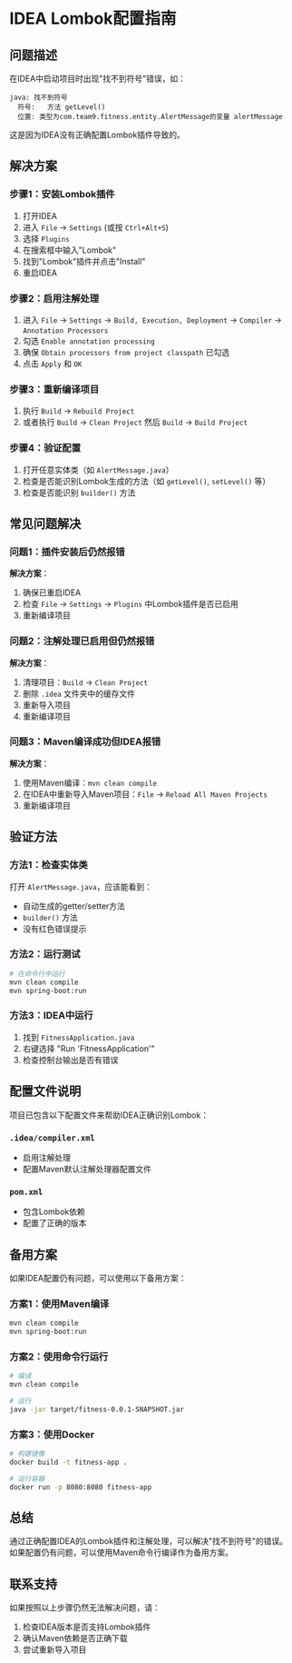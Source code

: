 # IDEA Lombok配置指南

## 问题描述

在IDEA中启动项目时出现"找不到符号"错误，如：
```
java: 找不到符号
  符号:   方法 getLevel()
  位置: 类型为com.team9.fitness.entity.AlertMessage的变量 alertMessage
```

这是因为IDEA没有正确配置Lombok插件导致的。

## 解决方案

### 步骤1：安装Lombok插件

1. 打开IDEA
2. 进入 `File` → `Settings` (或按 `Ctrl+Alt+S`)
3. 选择 `Plugins`
4. 在搜索框中输入"Lombok"
5. 找到"Lombok"插件并点击"Install"
6. 重启IDEA

### 步骤2：启用注解处理

1. 进入 `File` → `Settings` → `Build, Execution, Deployment` → `Compiler` → `Annotation Processors`
2. 勾选 `Enable annotation processing`
3. 确保 `Obtain processors from project classpath` 已勾选
4. 点击 `Apply` 和 `OK`

### 步骤3：重新编译项目

1. 执行 `Build` → `Rebuild Project`
2. 或者执行 `Build` → `Clean Project` 然后 `Build` → `Build Project`

### 步骤4：验证配置

1. 打开任意实体类（如 `AlertMessage.java`）
2. 检查是否能识别Lombok生成的方法（如 `getLevel()`, `setLevel()` 等）
3. 检查是否能识别 `builder()` 方法

## 常见问题解决

### 问题1：插件安装后仍然报错

**解决方案**：
1. 确保已重启IDEA
2. 检查 `File` → `Settings` → `Plugins` 中Lombok插件是否已启用
3. 重新编译项目

### 问题2：注解处理已启用但仍然报错

**解决方案**：
1. 清理项目：`Build` → `Clean Project`
2. 删除 `.idea` 文件夹中的缓存文件
3. 重新导入项目
4. 重新编译项目

### 问题3：Maven编译成功但IDEA报错

**解决方案**：
1. 使用Maven编译：`mvn clean compile`
2. 在IDEA中重新导入Maven项目：`File` → `Reload All Maven Projects`
3. 重新编译项目

## 验证方法

### 方法1：检查实体类
打开 `AlertMessage.java`，应该能看到：
- 自动生成的getter/setter方法
- `builder()` 方法
- 没有红色错误提示

### 方法2：运行测试
```bash
# 在命令行中运行
mvn clean compile
mvn spring-boot:run
```

### 方法3：IDEA中运行
1. 找到 `FitnessApplication.java`
2. 右键选择 "Run 'FitnessApplication'"
3. 检查控制台输出是否有错误

## 配置文件说明

项目已包含以下配置文件来帮助IDEA正确识别Lombok：

### `.idea/compiler.xml`
- 启用注解处理
- 配置Maven默认注解处理器配置文件

### `pom.xml`
- 包含Lombok依赖
- 配置了正确的版本

## 备用方案

如果IDEA配置仍有问题，可以使用以下备用方案：

### 方案1：使用Maven编译
```bash
mvn clean compile
mvn spring-boot:run
```

### 方案2：使用命令行运行
```bash
# 编译
mvn clean compile

# 运行
java -jar target/fitness-0.0.1-SNAPSHOT.jar
```

### 方案3：使用Docker
```bash
# 构建镜像
docker build -t fitness-app .

# 运行容器
docker run -p 8080:8080 fitness-app
```

## 总结

通过正确配置IDEA的Lombok插件和注解处理，可以解决"找不到符号"的错误。如果配置仍有问题，可以使用Maven命令行编译作为备用方案。

## 联系支持

如果按照以上步骤仍然无法解决问题，请：
1. 检查IDEA版本是否支持Lombok插件
2. 确认Maven依赖是否正确下载
3. 尝试重新导入项目
